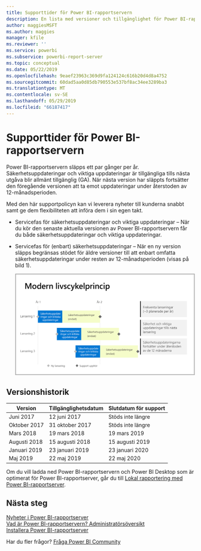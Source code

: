 ```yaml
---
title: Supporttider för Power BI-rapportservern
description: En lista med versioner och tillgänglighet för Power BI-rapportservern.
author: maggiesMSFT
ms.author: maggies
manager: kfile
ms.reviewer: ''
ms.service: powerbi
ms.subservice: powerbi-report-server
ms.topic: conceptual
ms.date: 05/22/2019
ms.openlocfilehash: 9eaef23963c369d9fa124124c616b20d4d8a4752
ms.sourcegitcommit: 60dad5aa0d85db790553e537bf8ac34ee3289ba3
ms.translationtype: MT
ms.contentlocale: sv-SE
ms.lasthandoff: 05/29/2019
ms.locfileid: "66187417"
---
```

# <a name="support-timeline-for-power-bi-report-server"></a>Supporttider för Power BI-rapportservern

Power BI-rapportservern släpps ett par gånger per år. Säkerhetsuppdateringar och viktiga uppdateringar är tillgängliga tills nästa utgåva blir allmänt tillgänglig (GA). När nästa version har släppts fortsätter den föregående versionen att ta emot uppdateringar under återstoden av 12-månadsperioden.

Med den här supportpolicyn kan vi leverera nyheter till kunderna snabbt samt ge dem flexibiliteten att införa dem i sin egen takt.

* Servicefas för säkerhetsuppdateringar och viktiga uppdateringar – När du kör den senaste aktuella versionen av Power BI-rapportservern får du både säkerhetsuppdateringar och viktiga uppdateringar.
* Servicefas för (enbart) säkerhetsuppdateringar – När en ny version släpps begränsas stödet för äldre versioner till att enbart omfatta säkerhetsuppdateringar under resten av 12-månadsperioden (visas på bild 1).

    ![Diagram som illustrerar supporttidsperioden](media/support-timeline/report-server-support-timeline-overall.png)

## <a name="version-history"></a>Versionshistorik

| **Version** | **Tillgänglighetsdatum** | **Slutdatum för support** |
| --- | --- | --- |
| Juni 2017 |12 juni 2017 |Stöds inte längre |
| Oktober 2017 |31 oktober 2017 | Stöds inte längre |
| Mars 2018 | 19 mars 2018 | 19 mars 2019 |
| Augusti 2018 | 15 augusti 2018 | 15 augusti 2019 |
| Januari 2019 | 23 januari 2019 | 23 januari 2020 |
| Maj 2019 | 22 maj 2019 | 22 maj 2020 |

Om du vill ladda ned Power BI-rapportservern och Power BI Desktop som är optimerat för Power BI-rapportserver, går du till [Lokal rapportering med Power BI-rapportserver](https://powerbi.microsoft.com/report-server/).

## <a name="next-steps"></a>Nästa steg
[Nyheter i Power BI-rapportserver](whats-new.md)  
[Vad är Power BI-rapportservern? ](get-started.md) 
 [Administratörsöversikt](admin-handbook-overview.md)  
[Installera Power BI-rapportserver](install-report-server.md)  

Har du fler frågor? [Fråga Power BI Community](https://community.powerbi.com/)